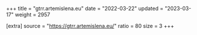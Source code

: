 +++
title = "gtrr.artemislena.eu"
date = "2022-03-22"
updated = "2023-03-17"
weight = 2957

[extra]
source = "https://gtrr.artemislena.eu/"
ratio = 80
size = 3
+++
